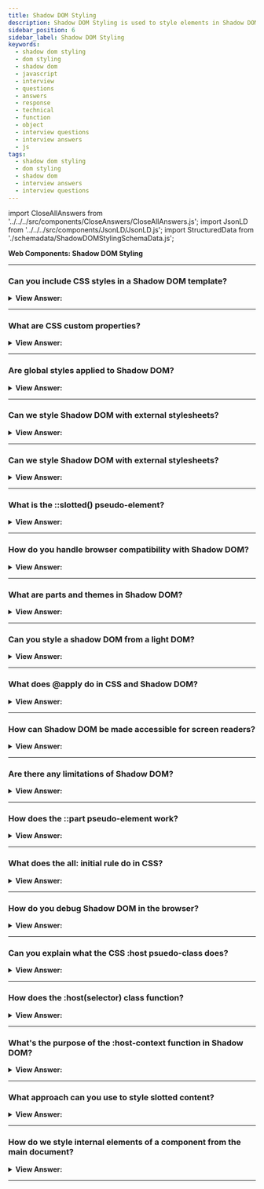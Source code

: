 ```yaml
---
title: Shadow DOM Styling
description: Shadow DOM Styling is used to style elements in Shadow DOM. It is used to style elements in Shadow DOM. It is used to style elements in Shadow DOM.
sidebar_position: 6
sidebar_label: Shadow DOM Styling
keywords:
  - shadow dom styling
  - dom styling
  - shadow dom
  - javascript
  - interview
  - questions
  - answers
  - response
  - technical
  - function
  - object
  - interview questions
  - interview answers
  - js
tags:
  - shadow dom styling
  - dom styling
  - shadow dom
  - interview answers
  - interview questions
---
```


import CloseAllAnswers from '../../../src/components/CloseAnswers/CloseAllAnswers.js';
import JsonLD from '../../../src/components/JsonLD/JsonLD.js';
import StructuredData from './schemadata/ShadowDOMStylingSchemaData.js';

<JsonLD data={StructuredData} />

<head>
  <title>Shadow DOM Styling | JavaScript Interview Questions</title>
</head>

**Web Components: Shadow DOM Styling**

<CloseAllAnswers />

---

### Can you include CSS styles in a Shadow DOM template?

<details>
  <summary><strong>View Answer:</strong></summary>
  <div>
  <div><strong>Interview Response:</strong> You can include CSS styles directly inside a Shadow DOM template using a &#8249;style&#8250; tag. These styles are scoped to the shadow tree and don't leak outside, providing style encapsulation.
    </div><br/>
  <div><strong>Interview Response:</strong> The Shadow DOM may include both &#8249;style&#8250; and &#8249;link rel="stylesheet" href="…"&#8250; tags. In the latter case, stylesheets are HTTP-cached, so they are not redownloaded for multiple components that use the same template. As a rule, local styles work only inside the shadow tree, and document styles work outside the shadow tree. But there are few exceptions.
    </div>
  </div>
</details>

---

### What are CSS custom properties?

<details>
  <summary><strong>View Answer:</strong></summary>
  <div>
  <div><strong>Interview Response:</strong> CSS custom properties, also known as CSS variables, are entities defined by CSS authors that contain specific values to be reused throughout a document. They follow the syntax `--name: value`.
  </div><br />
  </div>
</details>

---

### Are global styles applied to Shadow DOM?

<details>
  <summary><strong>View Answer:</strong></summary>
  <div>
  <div><strong>Interview Response:</strong> No, global styles from the main document do not penetrate the Shadow DOM due to its style encapsulation feature. This ensures component styles are isolated, avoiding conflicts with external styles.
  </div><br />
  </div>
</details>

---

### Can we style Shadow DOM with external stylesheets?

<details>
  <summary><strong>View Answer:</strong></summary>
  <div>
  <div><strong>Interview Response:</strong> Yes, external stylesheets can be applied to Shadow DOM by including a &#60;link rel="stylesheet"&#62; element inside the Shadow Root. However, global styles from the main document still won't penetrate the Shadow DOM.
  </div><br />
  </div>
</details>

---

### Can we style Shadow DOM with external stylesheets?

<details>
  <summary><strong>View Answer:</strong></summary>
  <div>
  <div><strong>Interview Response:</strong> Yes, external stylesheets can be applied to Shadow DOM by including a &#60;link rel="stylesheet"&#62; element inside the Shadow Root. However, global styles from the main document still won't penetrate the Shadow DOM.
  </div><br />
  </div>
</details>

---

### What is the ::slotted() pseudo-element?

<details>
  <summary><strong>View Answer:</strong></summary>
  <div>
  <div><strong>Interview Response:</strong> The `::slotted()` pseudo-element in CSS targets light DOM children that have been placed into slots in a Shadow DOM. It allows you to style slotted content from within the Shadow DOM.
  </div><br />
  </div>
</details>

---

### How do you handle browser compatibility with Shadow DOM?

<details>
  <summary><strong>View Answer:</strong></summary>
  <div>
  <div><strong>Interview Response:</strong> To handle browser compatibility with Shadow DOM, you can use polyfills like ShadyDOM and ShadyCSS for non-supporting browsers. Checking compatibility tables and progressively enhancing your features is also a good practice.
  </div><br />
  </div>
</details>

---

### What are parts and themes in Shadow DOM?

<details>
  <summary><strong>View Answer:</strong></summary>
  <div>
  <div><strong>Interview Response:</strong> Parts and themes in Shadow DOM refer to the `part` and `::part` CSS features. They allow developers to style certain elements in a Shadow DOM from the main document, increasing the flexibility of web components.
  </div><br />
  </div>
</details>

---

### Can you style a shadow DOM from a light DOM?

<details>
  <summary><strong>View Answer:</strong></summary>
  <div>
  <div><strong>Interview Response:</strong> Directly, no—due to style encapsulation. But with the `part` attribute in the Shadow DOM and `::part` selector in the Light DOM, you can selectively expose and style internal elements from the Light DOM.
  </div><br />
  </div>
</details>

---

### What does @apply do in CSS and Shadow DOM?

<details>
  <summary><strong>View Answer:</strong></summary>
  <div>
  <div><strong>Interview Response:</strong> The @apply rule in CSS was a proposed method for using and reusing blocks of declarations, intended for Shadow DOM styling. However, as of 2021, it's deprecated and not recommended for use.
  </div><br />
  </div>
</details>

---

### How can Shadow DOM be made accessible for screen readers?

<details>
  <summary><strong>View Answer:</strong></summary>
  <div>
  <div><strong>Interview Response:</strong> Shadow DOM content is naturally accessible to screen readers. To enhance accessibility, use semantic HTML, ARIA roles, labels where appropriate, and ensure keyboard navigability within your custom elements.
  </div><br />
  </div>
</details>

---

### Are there any limitations of Shadow DOM?

<details>
  <summary><strong>View Answer:</strong></summary>
  <div>
  <div><strong>Interview Response:</strong> Yes, Shadow DOM has limitations: it can complicate event handling, lacks full browser support, can make debugging tricky, and may involve performance cost for creating many shadow roots. Also, its encapsulation can limit styling flexibility.
  </div><br />
  </div>
</details>

---

### How does the ::part pseudo-element work?

<details>
  <summary><strong>View Answer:</strong></summary>
  <div>
  <div><strong>Interview Response:</strong> The `::part` pseudo-element in CSS allows you to style elements in the Shadow DOM from the main document. This is achieved by exposing parts of the Shadow DOM via the `part` attribute, providing selective styling control.
  </div><br />
  </div>
</details>

---

### What does the all: initial rule do in CSS?

<details>
  <summary><strong>View Answer:</strong></summary>
  <div>
  <div><strong>Interview Response:</strong> The `all: initial` rule in CSS resets all the inheritable and non-inheritable properties on an element to their initial values. It essentially removes all styles applied to that element.
  </div><br />
  </div>
</details>

---

### How do you debug Shadow DOM in the browser?

<details>
  <summary><strong>View Answer:</strong></summary>
  <div>
  <div><strong>Interview Response:</strong> To debug Shadow DOM in the browser, use browser developer tools like Chrome DevTools. You can inspect, modify Shadow DOM elements, and view encapsulated styles and events directly within these tools.
  </div><br />
  </div>
</details>

---

### Can you explain what the CSS :host psuedo-class does?

<details>
  <summary><strong>View Answer:</strong></summary>
  <div>
  <div><strong>Interview Response:</strong> The CSS `:host` pseudo-class targets the shadow host, allowing you to style the component from within the Shadow DOM. It offers style encapsulation and customizability for custom web components.
    </div><br />
  <div><strong className="codeExample">Code Example:</strong><br /><br />

  <div></div>

```html
<template id="tmpl">
  <style>
    /* the style will be applied from inside to the custom-dialog element */
    :host  {
      position: fixed;
      left: 50%;
      top: 50%;
      transform: translate(-50%,  -50%);
      display: inline-block;
      border: 1px solid red;
      padding: 10px;
    }
  </style>

  <slot></slot>
</template>

<script>
  customElements.define(
    'custom-dialog',
    class extends HTMLElement {
      connectedCallback() {
        this.attachShadow({ mode: 'open' }).append(
          tmpl.content.cloneNode(true)
        );
      }
    }
  );
</script>

<custom-dialog> Hello! </custom-dialog>
```

  </div>
  </div>
</details>

---

### How does the :host(selector) class function?

<details>
  <summary><strong>View Answer:</strong></summary>
  <div>
  <div><strong>Interview Response:</strong> The `:host(selector)` pseudo-class allows you to style the shadow host, but only when it matches the provided selector. It provides conditional styling based on the host's context in the main document, enhancing style encapsulation and customizability.
    </div><br />
  <div><strong className="codeExample">Code Example:</strong><br /><br />

<strong>Syntax: </strong> :host([centered]);<br /><br />

  <div></div>

```html
<template id="tmpl">
  <style>
    :host([centered]) {
      position: fixed;
      left: 50%;
      top: 50%;
      transform: translate(-50%, -50%);
      border-color: blue;
    }

    :host {
      display: inline-block;
      border: 1px solid red;
      padding: 10px;
    }
  </style>
  <slot></slot>
</template>

<script>
  customElements.define(
    'custom-dialog',
    class extends HTMLElement {
      connectedCallback() {
        this.attachShadow({ mode: 'open' }).append(
          tmpl.content.cloneNode(true)
        );
      }
    }
  );
</script>
```

  </div>
  </div>
</details>

---

### What's the purpose of the :host-context function in Shadow DOM?

<details>
  <summary><strong>View Answer:</strong></summary>
  <div>
  <div><strong>Interview Response:</strong> The `:host-context(selector)` pseudo-class applies styles to the shadow host when it or any of its ancestors in the document tree matches the provided selector, allowing context-dependent styling.
    </div><br />
  <div><strong className="codeExample">Code Example:</strong><br /><br />

<strong>Syntax: </strong> :host-context([selector])<br /><br />

  <div></div>

```html
<body class="dark-theme">
  <!--
    :host-context(.dark-theme) applies to custom-dialogs inside .dark-theme
  -->
  <custom-dialog>...</custom-dialog>
</body>
```

  </div>
  </div>
</details>

---

### What approach can you use to style slotted content?

<details>
  <summary><strong>View Answer:</strong></summary>
  <div>
  <div><strong>Interview Response:</strong> You can style slotted content using the `::slotted()` CSS pseudo-element. It selects elements placed into slots within the Shadow DOM from the light DOM, allowing targeted styling.
    </div><br />
  <div><strong>Technical Response:</strong> There are two choices if we would like to style slotted elements in our component. First, we can style the &#8249;slot&#8250; itself and rely on CSS inheritance. Another option is to use:: slotted(selector) pseudo-class. It matches elements based on two conditions. First, it is a slotted element from the light DOM. Slot name does not matter. Any slotted element suffices, not its offspring, but just the element itself. Second, the element corresponds to the selection. We should notice that the "::slotted" selection cannot go farther inside the slot.
    </div><br />
  <div><strong className="codeExample">Code Example #1:</strong><br /><br />

  <div></div>

```html
<user-card>
  <div slot="username"><span>John Smith</span></div>
</user-card>

<script>
  customElements.define(
    'user-card',
    class extends HTMLElement {
      connectedCallback() {
        this.attachShadow({ mode: 'open' });
        this.shadowRoot.innerHTML = `
      <style>
      slot[name="username"] { font-weight: bold; }
      </style>
      Name: <slot name="username"></slot>
    `;
      }
    }
  );
</script>
```

  </div><br />
  <div><strong className="codeExample">Code Example #2:</strong><br /><br />

  <div></div>

```html
<user-card>
  <div slot="username">
    <div>John Smith</div>
  </div>
</user-card>

<script>
  customElements.define(
    'user-card',
    class extends HTMLElement {
      connectedCallback() {
        this.attachShadow({ mode: 'open' });
        this.shadowRoot.innerHTML = `
      <style>
      ::slotted(div) { border: 1px solid red; }
      </style>
      Name: <slot name="username"></slot>
    `;
      }
    }
  );
</script>
```

  </div>
  </div>
</details>

---

### How do we style internal elements of a component from the main document?

<details>
  <summary><strong>View Answer:</strong></summary>
  <div>
  <div><strong>Interview Response:</strong> No selector can directly affect shadow DOM styles from the document. But just as we expose methods to interact with our component, we can expose CSS variables (custom CSS properties) to style it. Custom CSS properties exist on all levels, both in light and shadow.
    </div><br />
  <div><strong className="codeExample">Code Example:</strong><br /><br />

  <div></div>

```html
<style>
  user-card {
    --user-card-field-color: green;
  }
</style>

<template id="tmpl">
  <style>
    .field {
      color: var(--user-card-field-color, black);
    }
  </style>
  <div class="field">Name: <slot name="username"></slot></div>
  <div class="field">Birthday: <slot name="birthday"></slot></div>
</template>

<script>
  customElements.define(
    'user-card',
    class extends HTMLElement {
      connectedCallback() {
        this.attachShadow({ mode: 'open' });
        this.shadowRoot.append(
          document.getElementById('tmpl').content.cloneNode(true)
        );
      }
    }
  );
</script>

<user-card>
  <span slot="username">John Smith</span>
  <span slot="birthday">01.01.2001</span>
</user-card>
```

  </div>
  </div>
</details>

---
